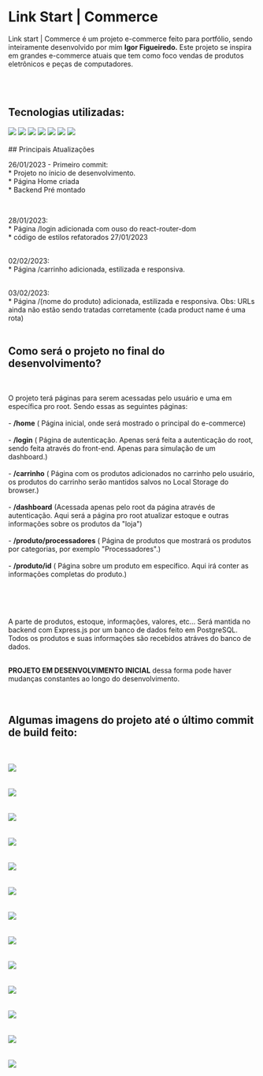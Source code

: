 # Link Start | Commerce

<p>
	Link start | Commerce é um projeto e-commerce feito para portfólio, sendo inteiramente desenvolvido por mim <strong>Igor Figueiredo.</strong>
	Este projeto se inspira em grandes e-commerce atuais que tem como foco vendas de produtos eletrônicos e peças de computadores.
</p>
<br>
<br>

<h2> Tecnologias utilizadas: </h2>

<img src="https://img.shields.io/badge/React-20232A?style=for-the-badge&logo=react&logoColor=61DAFB" />
<img src="https://img.shields.io/badge/styled--components-DB7093?style=for-the-badge&logo=styled-components&logoColor=white" />
<img src="https://img.shields.io/badge/React_Router-CA4245?style=for-the-badge&logo=react-router&logoColor=white" />
<img src="https://img.shields.io/badge/Node.js-43853D?style=for-the-badge&logo=node.js&logoColor=white" />
<img src="https://img.shields.io/badge/Express.js-404D59?style=for-the-badge" />
<img src="https://img.shields.io/badge/Docker-2496ED?style=for-the-badge&logo=docker&logoColor=white" />
<img src="https://img.shields.io/badge/PostgreSQL-316192?style=for-the-badge&logo=postgresql&logoColor=white" />

<br>
<br>
## Principais Atualizações
<br>

26/01/2023 - Primeiro commit: 
<br>
	* Projeto no ínicio de desenvolvimento.
	<br>
	* Página Home criada
	<br>
	* Backend Pré montado
	<br>

<br>

28/01/2023:
<br>
	* Página /login adicionada com ouso do react-router-dom
	<br>
	* código de estilos refatorados 27/01/2023
<br>
<br>

02/02/2023:
<br>
	* Página /carrinho adicionada, estilizada e responsiva.
<br>
<br>

03/02/2023:
<br>
	* Página /(nome do produto) adicionada, estilizada e responsiva.
	Obs: URLs ainda não estão sendo tratadas corretamente (cada product name é uma rota)
<br>
<br>

## Como será o projeto no final do desenvolvimento?
<br>
<p>
	O projeto terá páginas para serem acessadas pelo usuário e uma em específica pro root. Sendo essas as seguintes páginas:
	<br>
	<br>
	- <strong>/home</strong> ( Página inicial, onde será mostrado o principal do e-commerce)
	<br>
	<br>
	- <strong>/login</strong> ( Página de autenticação. Apenas será feita a autenticação do root, sendo feita através do front-end. Apenas para simulação de um dashboard.)
	<br>
	<br>
	- <strong>/carrinho</strong> ( Página com os produtos adicionados no carrinho pelo usuário, os produtos do carrinho serão mantidos salvos no Local Storage do browser.)
	<br>
	<br>
	- <strong>/dashboard</strong> (Acessada apenas pelo root da página através de autenticação. Aqui será a página pro root atualizar estoque e outras informações sobre os produtos da "loja")
	<br>
	<br>
	- <strong>/produto/processadores</strong> ( Página de produtos que mostrará os produtos por categorias, por exemplo "Processadores".)
	<br>
	<br>
	- <strong>/produto/id</strong> ( Página sobre um produto em específico. Aqui irá conter as informações completas do produto.)
	<br>
	<br>
</p>
<br>
<br>
<p>
	A parte de produtos, estoque, informações, valores, etc... Será mantida no backend com Express.js por um banco de dados feito em PostgreSQL.
	<br>
	Todos os produtos e suas informações são recebidos atráves do banco de dados.
</p>
<br>
<strong>PROJETO EM DESENVOLVIMENTO INICIAL</strong> dessa forma pode haver mudanças constantes ao longo do desenvolvimento.
<br>
<br>
<br>

<h2>Algumas imagens do projeto até o último commit de build feito:</h2>
<br>
<br>

<img src=".github/screenshots/screenshot1.jpg" />
<br>
<br>
<br>

<img src=".github/screenshots/screenshot2.jpg" />
<br>
<br>
<br>

<img src=".github/screenshots/screenshot3.jpg" />
<br>
<br>
<br>

<img src=".github/screenshots/screenshot4.jpg" />
<br>
<br>
<br>

<img src=".github/screenshots/screenshot5.jpg" />
<br>
<br>
<br>

<img src=".github/screenshots/screenshot6.jpg" />
<br>
<br>
<br>

<img src=".github/screenshots/screenshot7.jpg" />
<br>
<br>
<br>

<img src=".github/screenshots/screenshot8.jpg" />
<br>
<br>
<br>

<img src=".github/screenshots/screenshot9.jpg" />
<br>
<br>
<br>

<img src=".github/screenshots/screenshot10.jpg" />
<br>
<br>
<br>

<img src=".github/screenshots/screenshot11.jpg" />

<br>
<br>
<br>

<img src=".github/screenshots/screenshot12.jpg" />


<br>
<br>
<br>

<img src=".github/screenshots/screenshot13.jpg" />


